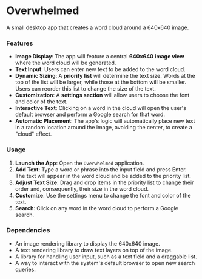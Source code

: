 # Overwhelmed

A small desktop app that creates a word cloud around a 640x640 image.

### Features

-   **Image Display**: The app will feature a central **640x640 image view** where the word cloud will be generated.
-   **Text Input**: Users can enter new text to be added to the word cloud.
-   **Dynamic Sizing**: A **priority list** will determine the text size. Words at the top of the list will be larger, while those at the bottom will be smaller. Users can reorder this list to change the size of the text.
-   **Customization**: A **settings section** will allow users to choose the font and color of the text.
-   **Interactive Text**: Clicking on a word in the cloud will open the user's default browser and perform a Google search for that word.
-   **Automatic Placement**: The app's logic will automatically place new text in a random location around the image, avoiding the center, to create a "cloud" effect.

### Usage

1.  **Launch the App**: Open the `Overwhelmed` application.
2.  **Add Text**: Type a word or phrase into the input field and press Enter. The text will appear in the word cloud and be added to the priority list.
3.  **Adjust Text Size**: Drag and drop items in the priority list to change their order and, consequently, their size in the word cloud.
4.  **Customize**: Use the settings menu to change the font and color of the text.
5.  **Search**: Click on any word in the word cloud to perform a Google search.

### Dependencies

-   An image rendering library to display the 640x640 image.
-   A text rendering library to draw text layers on top of the image.
-   A library for handling user input, such as a text field and a draggable list.
-   A way to interact with the system's default browser to open new search queries.